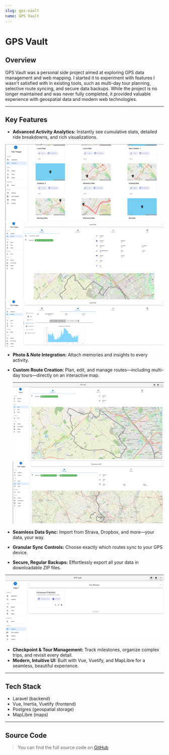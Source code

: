 ```yaml
---
slug: gps-vault
name: GPS Vault
---
```


# GPS Vault

## Overview

GPS Vault was a personal side project aimed at exploring GPS data management and web mapping. I started it to 
experiment with features I wasn't satisfied with in existing tools, such as multi-day tour planning, selective route 
syncing, and secure data backups. While the project is no longer maintained and was never fully completed, it provided valuable experience with geospatial data and modern web technologies.

---


## Key Features

- **Advanced Activity Analytics:** Instantly see cumulative stats, detailed ride breakdowns, and rich visualizations.

<img src="/assets/img/projects/gpsvault/activities.png" class="theme-img" alt="Activities Overview">
<img src="/assets/img/projects/gpsvault/activity.png" class="theme-img" alt="Detailed Activity View">
<img src="/assets/img/projects/gpsvault/analysis.png" class="theme-img" alt="In-depth Analysis">

- **Photo & Note Integration:** Attach memories and insights to every activity.
- **Custom Route Creation:** Plan, edit, and manage routes—including multi-day tours—directly on an interactive map.

  <img src="/assets/img/projects/gpsvault/route.png" class="theme-img" alt="Route Planning">
  <img src="/assets/img/projects/gpsvault/tour.png" class="theme-img" alt="Tour Planning">

- **Seamless Data Sync:** Import from Strava, Dropbox, and more—your data, your way.
- **Granular Sync Controls:** Choose exactly which routes sync to your GPS device.
- **Secure, Regular Backups:** Effortlessly export all your data in downloadable ZIP files.

<img src="/assets/img/projects/gpsvault/backup.png" class="theme-img" alt="Backup Options">

- **Checkpoint & Tour Management:** Track milestones, organize complex trips, and revisit every detail.
- **Modern, Intuitive UI:** Built with Vue, Vuetify, and MapLibre for a seamless, beautiful experience.



---

## Tech Stack

- Laravel (backend)
- Vue, Inertia, Vuetify (frontend)
- Postgres (geospatial storage)
- MapLibre (maps)

---

## Source Code

> You can find the full source code on [GitHub](https://github.com/tobytwigger/gpsvault)